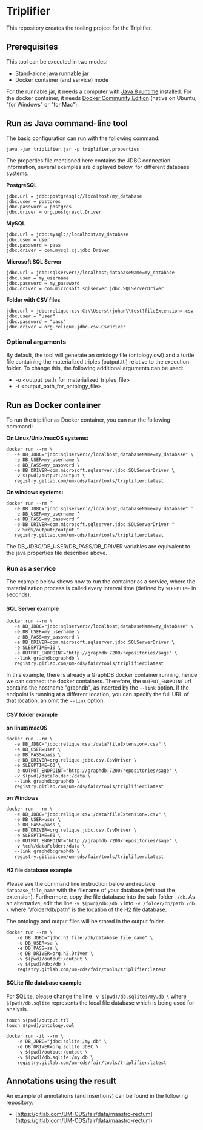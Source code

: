 # Triplifier

This repository creates the tooling project for the Triplifier.

## Prerequisites

This tool can be executed in two modes:

* Stand-alone java runnable jar
* Docker container (and service) mode

For the runnable jar, it needs a computer with [Java 8 runtime](oracle.com/technetwork/java/javase/downloads/jre8-downloads-2133155.html) installed.
For the docker container, it needs [Docker Community Edition](https://www.docker.com/community-edition) (native on Ubuntu, "for Windows" or "for Mac").

## Run as Java command-line tool

The basic configuration can run with the following command:

```
java -jar triplifier.jar -p triplifier.properties
```

The properties file mentioned here contains the JDBC connection information, several examples are displayed below, for different database systems.

**PostgreSQL**
```
jdbc.url = jdbc:postgresql://localhost/my_database
jdbc.user = postgres
jdbc.password = postgres
jdbc.driver = org.postgresql.Driver
```

**MySQL**
```
jdbc.url = jdbc:mysql://localhost/my_database
jdbc.user = user
jdbc.password = pass
jdbc.driver = com.mysql.cj.jdbc.Driver
```

**Microsoft SQL Server**
```
jdbc.url = jdbc:sqlserver://localhost;databaseName=my_database
jdbc.user = my_username
jdbc.password = my_password
jdbc.driver = com.microsoft.sqlserver.jdbc.SQLServerDriver
```

**Folder with CSV files**
```
jdbc.url = jdbc:relique:csv:C:\\Users\\johan\\test?fileExtension=.csv
jdbc.user = "user"
jdbc.password = "pass"
jdbc.driver = org.relique.jdbc.csv.CsvDriver
```

### Optional arguments

By default, the tool will generate an ontology file (ontology.owl) and a turtle file containing the materialized triples (output.ttl) relative to the execution folder. To change this, the following additional arguments can be used:

* -o <output_path_for_materialized_triples_file>
* -t <output_path_for_ontology_file>

## Run as Docker container

To run the triplifier as Docker container, you can run the following command:

**On Linux/Unix/macOS systems:**
 ```
docker run --rm \
    -e DB_JDBC="jdbc:sqlserver://localhost;databaseName=my_database" \
    -e DB_USER=my_username \
    -e DB_PASS=my_password \
    -e DB_DRIVER=com.microsoft.sqlserver.jdbc.SQLServerDriver \
    -v $(pwd)/output:/output \
    registry.gitlab.com/um-cds/fair/tools/triplifier:latest
 ```

 **On windows systems:**
 ```
docker run --rm ^
    -e DB_JDBC="jdbc:sqlserver://localhost;databaseName=my_database" ^
    -e DB_USER=my_username ^
    -e DB_PASS=my_password ^
    -e DB_DRIVER=com.microsoft.sqlserver.jdbc.SQLServerDriver ^
    -v %cd%/output:/output ^
    registry.gitlab.com/um-cds/fair/tools/triplifier:latest
 ```

 The DB_JDBC/DB_USER/DB_PASS/DB_DRIVER variables are equivalent to the java properties file described above.

 ### Run as a service

 The example below shows how to run the container as a service, where the materialization process is called every interval time (defined by `SLEEPTIME` in seconds).

#### SQL Server example
 ```
docker run --rm \
    -e DB_JDBC="jdbc:sqlserver://localhost;databaseName=my_database" \
    -e DB_USER=my_username \
    -e DB_PASS=my_password \
    -e DB_DRIVER=com.microsoft.sqlserver.jdbc.SQLServerDriver \
    -e SLEEPTIME=10 \
    -e OUTPUT_ENDPOINT="http://graphdb:7200/repositories/sage" \
    --link graphdb:graphdb \
    registry.gitlab.com/um-cds/fair/tools/triplifier:latest
 ```

 In this example, there is already a GraphDB docker container running, hence we can connect the docker containers. Therefore, the `OUTPUT_ENDPOINT` url contains the hostname "graphdb", as inserted by the `--link` option. If the endpoint is running at a different location, you can specify the full URL of that location, an omit the `--link` option.

 #### CSV folder example
 **on linux/macOS**
 ```
docker run --rm \
    -e DB_JDBC="jdbc:relique:csv:/data?fileExtension=.csv" \
    -e DB_USER=user \
    -e DB_PASS=pass \
    -e DB_DRIVER=org.relique.jdbc.csv.CsvDriver \
    -e SLEEPTIME=60 \
    -e OUTPUT_ENDPOINT="http://graphdb:7200/repositories/sage" \
    -v $(pwd)/dataFolder:/data \
    --link graphdb:graphdb \
    registry.gitlab.com/um-cds/fair/tools/triplifier:latest
 ```

 **on Windows**
 ```
docker run --rm \
    -e DB_JDBC="jdbc:relique:csv:/data?fileExtension=.csv" \
    -e DB_USER=user \
    -e DB_PASS=pass \
    -e DB_DRIVER=org.relique.jdbc.csv.CsvDriver \
    -e SLEEPTIME=60 \
    -e OUTPUT_ENDPOINT="http://graphdb:7200/repositories/sage" \
    -v %cd%/dataFolder:/data \
    --link graphdb:graphdb \
    registry.gitlab.com/um-cds/fair/tools/triplifier:latest
 ```

#### H2 file database example

Please see the command line instruction below and replace `database_file_name` with the filename of your database (without the extension). Furthermore, copy the file database into the sub-folder `./db`. As an alternative, edit the line `-v $(pwd)/db:/db \` into `-v /folder/db/path:/db \` where "/folder/db/path" is the location of the H2 file database.

The ontology and output files will be stored in the output folder.

```
docker run --rm \
    -e DB_JDBC="jdbc:h2:file:/db/database_file_name" \
    -e DB_USER=sa \
    -e DB_PASS=sa \
    -e DB_DRIVER=org.h2.Driver \
    -v $(pwd)/output:/output \
    -v $(pwd)/db:/db \
    registry.gitlab.com/um-cds/fair/tools/triplifier:latest
```

#### SQLite file database example

For SQLite, please change the line `-v $(pwd)/db.sqlite:/my.db \` where `$(pwd)/db.sqlite` represents the local file database which is being used for analysis.

```
touch $(pwd)/output.ttl
touch $(pwd)/ontology.owl

docker run -it --rm \
    -e DB_JDBC="jdbc:sqlite:/my.db" \
    -e DB_DRIVER=org.sqlite.JDBC \
    -v $(pwd)/output:/output \
    -v $(pwd)/db.sqlite:/my.db \
    registry.gitlab.com/um-cds/fair/tools/triplifier:latest
```
 
 ## Annotations using the result
 An example of annotations (and insertions) can be found in the following repository:
 * [https://gitlab.com/UM-CDS/fair/data/maastro-rectum](https://gitlab.com/UM-CDS/fair/data/maastro-rectum)